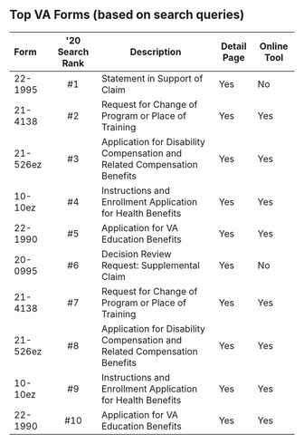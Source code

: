 ## Top VA Forms (based on search queries)

| Form | '20 Search Rank | Description | Detail Page | Online Tool |
|:--|:--:|--|--|--|
| 22-1995 | #1 | Statement in Support of Claim  | Yes | No |
| 21-4138 | #2 | Request for Change of Program or Place of Training  | Yes | Yes |
| 21-526ez| #3 | Application for Disability Compensation and Related Compensation Benefits  | Yes | Yes |
| 10-10ez | #4 | Instructions and Enrollment Application for Health Benefits | Yes | Yes |
| 22-1990 | #5 | Application for VA Education Benefits  | Yes | Yes |
| 20-0995 | #6 | Decision Review Request: Supplemental Claim| Yes | No |
| 21-4138 | #7 | Request for Change of Program or Place of Training  | Yes | Yes |
| 21-526ez| #8 | Application for Disability Compensation and Related Compensation Benefits  | Yes | Yes |
| 10-10ez | #9 | Instructions and Enrollment Application for Health Benefits | Yes | Yes |
| 22-1990 | #10 | Application for VA Education Benefits  | Yes | Yes |
